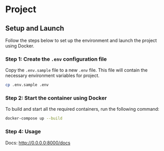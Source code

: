 # Project

## Setup and Launch

Follow the steps below to set up the environment and launch the project using Docker.

### Step 1: Create the `.env` configuration file

Copy the `.env.sample` file to a new `.env` file. This file will contain the necessary environment variables for project.

```bash
cp .env.sample .env
```
### Step 2: Start the container using Docker

To build and start all the required containers, run the following command:
```bash
docker-compose up --build 
```

### Step 4: Usage
Docs: http://0.0.0.0:8000/docs